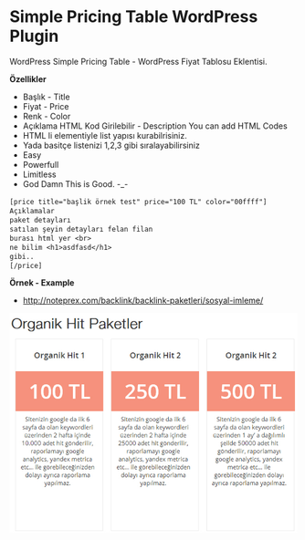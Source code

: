 Simple Pricing Table WordPress Plugin
=====================================

WordPress Simple Pricing Table - WordPress  Fiyat Tablosu Eklentisi.

**Özellikler**
- Başlık - Title
- Fiyat - Price
- Renk - Color
- Açıklama HTML Kod Girilebilir - Description You can add HTML Codes
- HTML li elementiyle list yapısı kurabilrisiniz.
- Yada basitçe listenizi 1,2,3 gibi sıralayabilirsiniz
- Easy
- Powerfull
- Limitless
- God Damn This is Good. -_-

```
[price title="başlik örnek test" price="100 TL" color="00ffff"] 
Açıklamalar
paket detayları
satılan şeyin detayları felan filan
burası html yer <br> 
ne bilim <h1>asdfasd</h1>
gibi..
[/price]
```


**Örnek - Example**
- http://noteprex.com/backlink/backlink-paketleri/sosyal-imleme/

![Table Example - Örnek Tablo](pricingtable.jpg "Table Example - Örnek Tablo")
